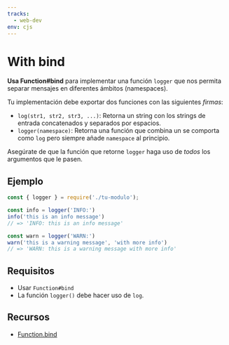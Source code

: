 ```yaml
---
tracks:
  - web-dev
env: cjs
---
```


# With bind

**Usa Function#bind** para implementar una función `logger` que nos permita
separar mensajes en diferentes ámbitos (namespaces).

Tu implementación debe exportar dos funciones con las siguientes *firmas*:

* `log(str1, str2, str3, ...)`: Retorna un string con los strings de entrada
  concatenados y separados por espacios.
* `logger(namespace)`: Retorna una función que combina un se comporta como `log`
  pero siempre añade `namespace` al principio.

Asegúrate de que la función que retorne `logger` haga uso de *todos* los
argumentos que le pasen.

## Ejemplo

```js
const { logger } = require('./tu-modulo');

const info = logger('INFO:')
info('this is an info message')
// => 'INFO: this is an info message'

const warn = logger('WARN:')
warn('this is a warning message', 'with more info')
// => 'WARN: this is a warning message with more info'
```

## Requisitos

* Usar `Function#bind`
* La función `logger()` debe hacer uso de `log`.

## Recursos

* [Function.bind](https://developer.mozilla.org/en-US/docs/Web/JavaScript/Reference/Global_Objects/Function/bind)

